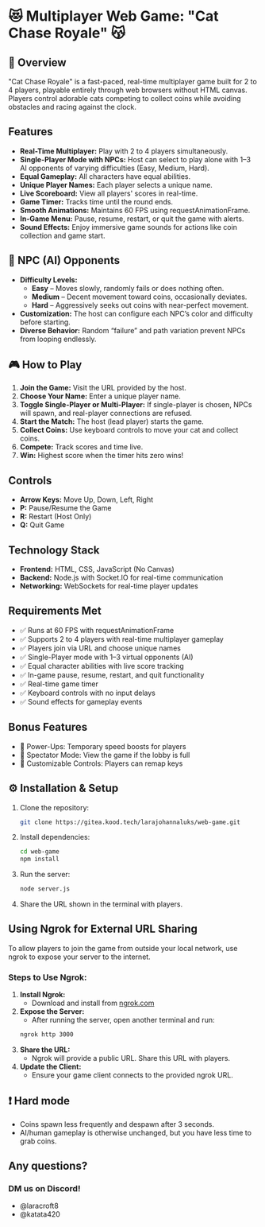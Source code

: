 # 😻 Multiplayer Web Game: "Cat Chase Royale" 😽

## 👀 Overview
"Cat Chase Royale" is a fast-paced, real-time multiplayer game built for 2 to 4 players, playable entirely through web browsers without HTML canvas. Players control adorable cats competing to collect coins while avoiding obstacles and racing against the clock.

## Features
- **Real-Time Multiplayer:** Play with 2 to 4 players simultaneously.
- **Single-Player Mode with NPCs:** Host can select to play alone with 1–3 AI opponents of varying difficulties (Easy, Medium, Hard).
- **Equal Gameplay:** All characters have equal abilities.
- **Unique Player Names:** Each player selects a unique name.
- **Live Scoreboard:** View all players' scores in real-time.
- **Game Timer:** Tracks time until the round ends.
- **Smooth Animations:** Maintains 60 FPS using requestAnimationFrame.
- **In-Game Menu:** Pause, resume, restart, or quit the game with alerts.
- **Sound Effects:** Enjoy immersive game sounds for actions like coin collection and game start.

## 🧠 NPC (AI) Opponents
- **Difficulty Levels:**
  - **Easy** – Moves slowly, randomly fails or does nothing often.
  - **Medium** – Decent movement toward coins, occasionally deviates.
  - **Hard** – Aggressively seeks out coins with near-perfect movement.
- **Customization:** The host can configure each NPC’s color and difficulty before starting.
- **Diverse Behavior:** Random “failure” and path variation prevent NPCs from looping endlessly.

## 🎮 How to Play
1. **Join the Game:** Visit the URL provided by the host.
2. **Choose Your Name:** Enter a unique player name.
3. **Toggle Single-Player or Multi-Player:** If single-player is chosen, NPCs will spawn, and real-player connections are refused.
4. **Start the Match:** The host (lead player) starts the game.
5. **Collect Coins:** Use keyboard controls to move your cat and collect coins.
6. **Compete:** Track scores and time live.
7. **Win:** Highest score when the timer hits zero wins!

## Controls
- **Arrow Keys:** Move Up, Down, Left, Right
- **P:** Pause/Resume the Game
- **R:** Restart (Host Only)
- **Q:** Quit Game

## Technology Stack
- **Frontend:** HTML, CSS, JavaScript (No Canvas)
- **Backend:** Node.js with Socket.IO for real-time communication
- **Networking:** WebSockets for real-time player updates

## Requirements Met
- ✅ Runs at 60 FPS with requestAnimationFrame  
- ✅ Supports 2 to 4 players with real-time multiplayer gameplay  
- ✅ Players join via URL and choose unique names  
- ✅ Single-Player mode with 1–3 virtual opponents (AI)  
- ✅ Equal character abilities with live score tracking  
- ✅ In-game pause, resume, restart, and quit functionality  
- ✅ Real-time game timer  
- ✅ Keyboard controls with no input delays  
- ✅ Sound effects for gameplay events  

## Bonus Features
- 🎉 Power-Ups: Temporary speed boosts for players  
- 🎉 Spectator Mode: View the game if the lobby is full  
- 🎉 Customizable Controls: Players can remap keys  

## ⚙️ Installation & Setup
1. Clone the repository:
   ```bash
   git clone https://gitea.kood.tech/larajohannaluks/web-game.git
   ```
2. Install dependencies:
   ```bash
   cd web-game
   npm install
   ```
3. Run the server:
   ```bash
   node server.js
   ```
4. Share the URL shown in the terminal with players.

## Using Ngrok for External URL Sharing
To allow players to join the game from outside your local network, use ngrok to expose your server to the internet.

### Steps to Use Ngrok:
1. **Install Ngrok:**
   - Download and install from [ngrok.com](https://ngrok.com/)
2. **Expose the Server:**
   - After running the server, open another terminal and run:
   ```bash
   ngrok http 3000
   ```
3. **Share the URL:**
   - Ngrok will provide a public URL. Share this URL with players.
4. **Update the Client:**
   - Ensure your game client connects to the provided ngrok URL.

## ❗️ Hard mode
- Coins spawn less frequently and despawn after 3 seconds.
- AI/human gameplay is otherwise unchanged, but you have less time to grab coins.

## Any questions?
### DM us on Discord!
- @laracroft8
- @katata420